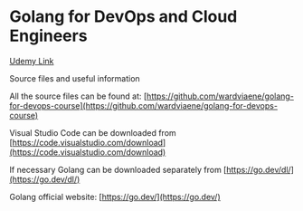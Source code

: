 # Golang for DevOps and Cloud Engineers

[Udemy Link](udemy.com/course/golang-for-devops-and-cloud-engineers/)  

Source files and useful information

All the source files can be found at: [https://github.com/wardviaene/golang-for-devops-course](https://github.com/wardviaene/golang-for-devops-course)

Visual Studio Code can be downloaded from [https://code.visualstudio.com/download](https://code.visualstudio.com/download)

If necessary Golang can be downloaded separately from [https://go.dev/dl/](https://go.dev/dl/)

Golang official website: [https://go.dev/](https://go.dev/)

